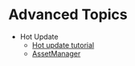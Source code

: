 # Advanced Topics

- Hot Update
  - [Hot update tutorial](hot-update.md)
  - [AssetManager](hot-update-manager.md)
  